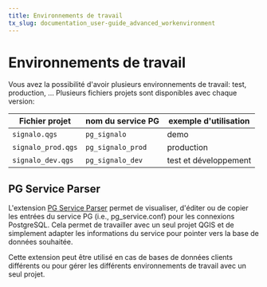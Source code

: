 ```yaml
---
title: Environnements de travail
tx_slug: documentation_user-guide_advanced_workenvironment
---
```


# Environnements de travail

Vous avez la possibilité d'avoir plusieurs environnements de travail: test, production, …
Plusieurs fichiers projets sont disponibles avec chaque version:

| Fichier projet | nom du service PG     | exemple d'utilisation |
| ------------- | ---------------------- | --------------------- |
| `signalo.qgs` | `pg_signalo`           | demo                  |
| `signalo_prod.qgs` | `pg_signalo_prod` | production            |
| `signalo_dev.qgs` | `pg_signalo_dev`   | test et développement |

  
## PG Service Parser

L'extension [PG Service Parser](https://github.com/opengisch/qgis-pg-service-parser-plugin) permet de visualiser, d'éditer ou de copier les entrées du service PG (i.e., pg_service.conf) pour les connexions PostgreSQL. Cela permet de travailler avec un seul projet QGIS et de simplement adapter les informations du service pour pointer vers la base de données souhaitée.

Cette extension peut être utilisé en cas de bases de données clients différents ou pour gérer les différents environnements de travail avec un seul projet.

